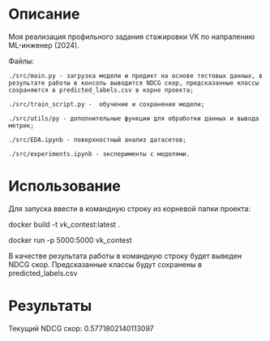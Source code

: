 # Описание

Моя реализация профильного задания стажировки VK по напралению ML-инженер (2024).

Файлы:

    ./src/main.py - загрузка модели и предикт на основе тестовых данных, в результате работы в консоль выводится NDCG скор, предсказанные классы сохраняются в predicted_labels.csv в корне проекта;

    ./src/train_script.py -  обучение и сохранение модели;

    ./src/utils/py - дополнительные функции для обработки данных и вывода метрик;

    ./src/EDA.ipynb - поверхностный анализ датасетов;

    ./src/experiments.ipynb - эксперименты с моделями.


# Использование

Для запуска ввести в командную строку из корневой папки проекта:

docker build -t vk_contest:latest .

docker run -p 5000:5000 vk_contest

В качестве результата работы в командную строку будет выведен NDCG скор. Предсказанные классы будут сохранены в predicted_labels.csv

# Результаты

Текущий NDCG скор: 0.5771802140113097